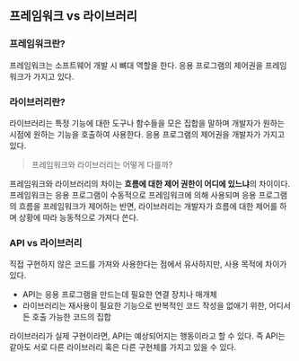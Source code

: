 ## 프레임워크 vs 라이브러리

### 프레임워크란?

프레임워크는 소프트웨어 개발 시 뼈대 역할을 한다. 응용 프로그램의 제어권을 프레임워크가 가지고 있다. 

### 라이브러리란?

라이브러리는 특정 기능에 대한 도구나 함수들을 모은 집합을 말하며 개발자가 원하는 시점에 원하는 기능을 호출하여 사용한다. 응용 프로그램의 제어권을 개발자가 가지고 있다.

> 프레임워크와 라이브러리는 어떻게 다를까?

프레임워크와 라이브러리의 차이는 **흐름에 대한 제어 권한이 어디에 있느냐**의 차이이다. 프레임워크는 응용 프로그램이 수동적으로 프레임워크에 의해 사용되며 응용 프로그램의 흐름을 프레임워크가 제어하는 반면, 라이브러리는 개발자가 흐름에 대한 제어를 하며 상황에 따라 능동적으로 가져다 쓴다.

### API vs 라이브러리

직접 구현하지 않은 코드를 가져와 사용한다는 점에서 유사하지만, 사용 목적에 차이가 있다.

- API는 응용 프로그램을 만드는데 필요한 연결 장치나 매개체
- 라이브러리는 재사용이 필요한 기능으로 반복적인 코드 작성을 없애기 위한, 어디서든 호출 가능한 코드의 집합

라이브러리가 실제 구현이라면, API는 예상되어지는 행동이라고 할 수 있다. 즉 API는 같아도 서로 다른 라이브러리 혹은 다른 구현체를 가지고 있을 수 있다.








